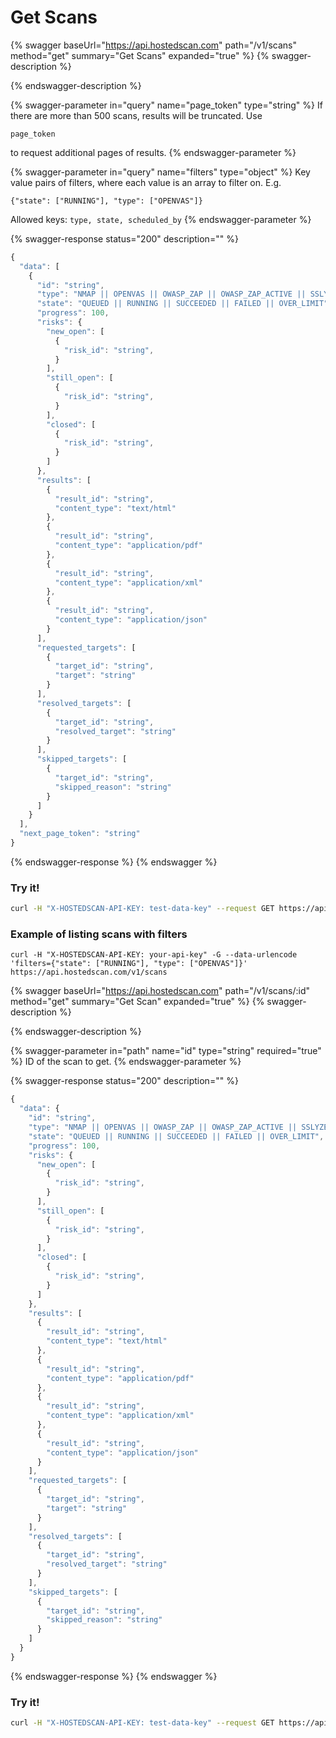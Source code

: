 # Get Scans

{% swagger baseUrl="https://api.hostedscan.com" path="/v1/scans" method="get" summary="Get Scans" expanded="true" %}
{% swagger-description %}

{% endswagger-description %}

{% swagger-parameter in="query" name="page_token" type="string" %}
If there are more than 500 scans, results will be truncated. Use 

`page_token`

 to request additional pages of results.
{% endswagger-parameter %}

{% swagger-parameter in="query" name="filters" type="object" %}
Key value pairs of filters, where each value is an array to filter on. E.g.



`{"state": ["RUNNING"], "type": ["OPENVAS"]}`



Allowed keys: `type, state, scheduled_by`
{% endswagger-parameter %}

{% swagger-response status="200" description="" %}
```javascript
{
  "data": [
    {
      "id": "string",
      "type": "NMAP || OPENVAS || OWASP_ZAP || OWASP_ZAP_ACTIVE || SSLYZE",
      "state": "QUEUED || RUNNING || SUCCEEDED || FAILED || OVER_LIMIT",
      "progress": 100,
      "risks": {
        "new_open": [
          {
            "risk_id": "string",
          }
        ],
        "still_open": [
          {
            "risk_id": "string",
          }
        ],
        "closed": [
          {
            "risk_id": "string",
          }
        ]
      },
      "results": [
        {
          "result_id": "string",
          "content_type": "text/html"
        },
        {
          "result_id": "string",
          "content_type": "application/pdf"
        },
        {
          "result_id": "string",
          "content_type": "application/xml"
        },
        {
          "result_id": "string",
          "content_type": "application/json"
        }
      ],
      "requested_targets": [
        {
          "target_id": "string",
          "target": "string"
        }
      ],
      "resolved_targets": [
        {
          "target_id": "string",
          "resolved_target": "string"
        }
      ],
      "skipped_targets": [
        {
          "target_id": "string",
          "skipped_reason": "string"
        }
      ]
    }
  ],
  "next_page_token": "string"
}
```
{% endswagger-response %}
{% endswagger %}

### Try it!

```bash
curl -H "X-HOSTEDSCAN-API-KEY: test-data-key" --request GET https://api.hostedscan.com/v1/scans
```

### Example of listing scans with filters

```shell
curl -H "X-HOSTEDSCAN-API-KEY: your-api-key" -G --data-urlencode 'filters={"state": ["RUNNING"], "type": ["OPENVAS"]}' https://api.hostedscan.com/v1/scans
```

{% swagger baseUrl="https://api.hostedscan.com" path="/v1/scans/:id" method="get" summary="Get Scan" expanded="true" %}
{% swagger-description %}

{% endswagger-description %}

{% swagger-parameter in="path" name="id" type="string" required="true" %}
ID of the scan to get.
{% endswagger-parameter %}

{% swagger-response status="200" description="" %}
```javascript
{
  "data": {
    "id": "string",
    "type": "NMAP || OPENVAS || OWASP_ZAP || OWASP_ZAP_ACTIVE || SSLYZE",
    "state": "QUEUED || RUNNING || SUCCEEDED || FAILED || OVER_LIMIT",
    "progress": 100,
    "risks": {
      "new_open": [
        {
          "risk_id": "string",
        }
      ],
      "still_open": [
        {
          "risk_id": "string",
        }
      ],
      "closed": [
        {
          "risk_id": "string",
        }
      ]
    },
    "results": [
      {
        "result_id": "string",
        "content_type": "text/html"
      },
      {
        "result_id": "string",
        "content_type": "application/pdf"
      },
      {
        "result_id": "string",
        "content_type": "application/xml"
      },
      {
        "result_id": "string",
        "content_type": "application/json"
      }
    ],
    "requested_targets": [
      {
        "target_id": "string",
        "target": "string"
      }
    ],
    "resolved_targets": [
      {
        "target_id": "string",
        "resolved_target": "string"
      }
    ],
    "skipped_targets": [
      {
        "target_id": "string",
        "skipped_reason": "string"
      }
    ]
  }
}
```
{% endswagger-response %}
{% endswagger %}

### Try it!

```bash
curl -H "X-HOSTEDSCAN-API-KEY: test-data-key" --request GET https://api.hostedscan.com/v1/scans/12345
```
